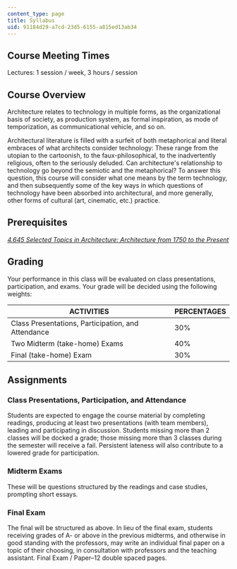 ```yaml
---
content_type: page
title: Syllabus
uid: 91184d29-a7cd-23d5-6155-a815ed13ab34
---
```


Course Meeting Times
--------------------

Lectures: 1 session / week, 3 hours / session

Course Overview
---------------

Architecture relates to technology in multiple forms, as the organizational basis of society, as production system, as formal inspiration, as mode of temporization, as communicational vehicle, and so on.

Architectural literature is filled with a surfeit of both metaphorical and literal embraces of what architects consider technology: These range from the utopian to the cartoonish, to the faux-philosophical, to the inadvertently religious, often to the seriously deluded. Can architecture's relationship to technology go beyond the semiotic and the metaphorical? To answer this question, this course will consider what one means by the term technology, and then subsequently some of the key ways in which questions of technology have been absorbed into architectural, and more generally, other forms of cultural (art, cinematic, etc.) practice.

Prerequisites
-------------

[_4.645 Selected Topics in Architecture: Architecture from 1750 to the Present_](/courses/4-645-selected-topics-in-architecture-architecture-from-1750-to-the-present-fall-2004/)

Grading
-------

Your performance in this class will be evaluated on class presentations, participation, and exams. Your grade will be decided using the following weights:

| ACTIVITIES | PERCENTAGES |
| --- | --- |
| Class Presentations, Participation, and Attendance | 30% |
| Two Midterm (take-home) Exams | 40% |
| Final (take-home) Exam | 30% 

Assignments
-----------

### Class Presentations, Participation, and Attendance

Students are expected to engage the course material by completing readings, producing at least two presentations (with team members), leading and participating in discussion. Students missing more than 2 classes will be docked a grade; those missing more than 3 classes during the semester will receive a fail. Persistent lateness will also contribute to a lowered grade for participation.

### Midterm Exams

These will be questions structured by the readings and case studies, prompting short essays.

### Final Exam

The final will be structured as above. In lieu of the final exam, students receiving grades of A- or above in the previous midterms, and otherwise in good standing with the professors, may write an individual final paper on a topic of their choosing, in consultation with professors and the teaching assistant. Final Exam / Paper–12 double spaced pages.